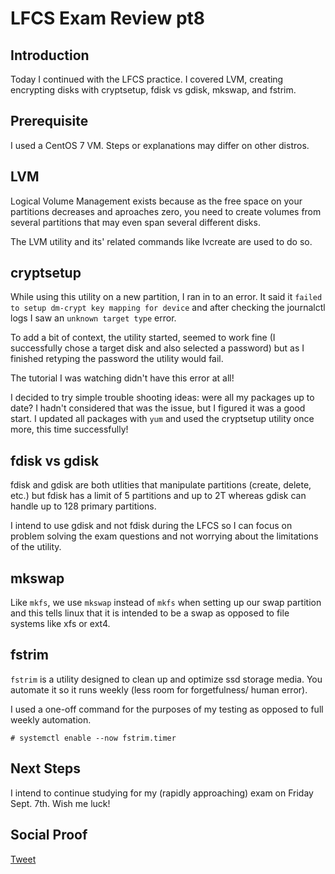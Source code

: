 # LFCS Exam Review pt8

## Introduction

Today I continued with the LFCS practice. I covered LVM, creating encrypting disks with cryptsetup, fdisk vs gdisk, mkswap, and fstrim.

## Prerequisite

I used a CentOS 7 VM. Steps or explanations may differ on other distros.

## LVM

Logical Volume Management exists because as the free space on your partitions decreases and aproaches zero, you need to create volumes from several partitions that may even span several different disks. 

The LVM utility and its' related commands like lvcreate are used to do so.

## cryptsetup

While using this utility on a new partition, I ran in to an error. It said it ```failed to setup dm-crypt key mapping for device``` and after checking the journalctl logs I saw an ```unknown target type``` error. 

To add a bit of context, the utility started, seemed to work fine (I successfully chose a target disk and also selected a password) but as I finished retyping the password the utility would fail. 

The tutorial I was watching didn't have this error at all! 

I decided to try simple trouble shooting ideas: were all my packages up to date? I hadn't considered that was the issue, but I figured it was a good start. I updated all packages with ```yum``` and used the cryptsetup utility once more, this time successfully! 

## fdisk vs gdisk

fdisk and gdisk are both utlities that manipulate partitions (create, delete, etc.) but fdisk has a limit of 5 partitions and up to 2T whereas gdisk can handle up to 128 primary partitions.

I intend to use gdisk and not fdisk during the LFCS so I can focus on problem solving the exam questions and not worrying about the limitations of the utility.

## mkswap

Like ```mkfs```, we use ```mkswap``` instead of ```mkfs``` when setting up our swap partition and this tells linux that it is intended to be a swap as opposed to file systems like xfs or ext4.

## fstrim

```fstrim``` is a utility designed to clean up and optimize ssd storage media. You automate it so it runs weekly (less room for forgetfulness/ human error).

I used a one-off command for the purposes of my testing as opposed to full weekly automation.

```
# systemctl enable --now fstrim.timer
```

## Next Steps

I intend to continue studying for my (rapidly approaching) exam on Friday Sept. 7th. Wish me luck!

## Social Proof

[Tweet]()
